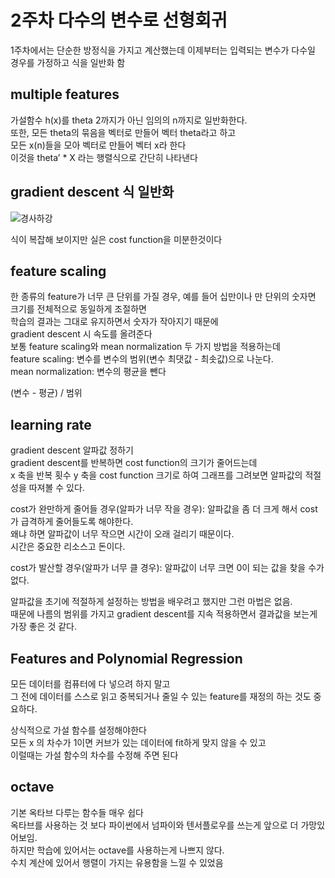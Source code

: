 # 2주차 다수의 변수로 선형회귀
1주차에서는 단순한 방정식을 가지고 계산했는데 이제부터는 입력되는 변수가 다수일 경우를 가정하고 식을 일반화 함
## multiple features
가설함수 h(x)를 theta 2까지가 아닌 임의의 n까지로 일반화한다.  
또한, 모든 theta의 묶음을 벡터로 만들어 벡터 theta라고 하고  
모든 x(n)들을 모아 벡터로 만들어 벡터 x라 한다  
이것을 theta’ * X 라는 행렬식으로 간단히 나타낸다

## gradient descent 식 일반화
![경사하강](https://d3c33hcgiwev3.cloudfront.net/imageAssetProxy.v1/MYm8uqafEeaZoQ7hPZtKqg_c974c2e2953662e9578b38c7b04591ed_Screenshot-2016-11-09-09.07.04.png?expiry=1494460800000&hmac=ma8Z5OzB_FCo_pk0XQZua8Zd00a2hILiapbF2wpUjq4)

식이 복잡해 보이지만 실은 cost function을 미분한것이다

## feature scaling
한 종류의 feature가 너무 큰 단위를 가질 경우, 예를 들어 십만이나 만 단위의 숫자면  
크기를 전체적으로 동일하게 조절하면  
학습의 결과는 그대로 유지하면서 숫자가 작아지기 때문에  
gradient descent 시 속도를 올려준다  
보통 feature scaling와 mean normalization 두 가지 방법을 적용하는데  
feature scaling: 변수를 변수의 범위(변수 최댓값 - 최솟값)으로 나눈다.  
mean normalization: 변수의 평균을 뺀다

(변수 - 평균) / 범위

## learning rate
gradient descent 알파값 정하기  
gradient descent를 반복하면 cost function의 크기가 줄어드는데  
x 축을 반복 횟수 y 축을 cost function 크기로 하여 그래프를 그려보면 알파값의 적절성을 따져볼 수 있다.  

cost가 완만하게 줄어들 경우(알파가 너무 작을 경우): 알파값을 좀 더 크게 해서 cost가 급격하게 줄어들도록 해야한다.  
왜냐 하면 알파값이 너무 작으면 시간이 오래 걸리기 때문이다.  
시간은 중요한 리소스고 돈이다.  

cost가 발산할 경우(알파가 너무 클 경우): 알파값이 너무 크면 0이 되는 값을 찾을 수가 없다.
  
알파값을 초기에 적절하게 설정하는 방법을 배우려고 했지만 그런 마법은 없음.  
때문에 나름의 범위를 가지고 gradient descent를 지속 적용하면서 결과값을 보는게 가장 좋은 것 같다.

## Features and Polynomial Regression
모든 데이터를 컴퓨터에 다 넣으려 하지 말고  
그 전에 데이터를 스스로 읽고 중복되거나 줄일 수 있는 feature를 재정의 하는 것도 중요하다.  
  
상식적으로 가설 함수를 설정해야한다  
모든 x 의 차수가 1이면 커브가 있는 데이터에 fit하게 맞지 않을 수 있고  
이럴때는 가설 함수의 차수를 수정해 주면 된다

## octave
기본 옥타브 다루는 함수들 매우 쉽다  
옥타브를 사용하는 것 보다 파이썬에서 넘파이와 텐서플로우를 쓰는게 앞으로 더 가망있어보임.  
하지만 학습에 있어서는 octave를 사용하는게 나쁘지 않다.  
수치 계산에 있어서 행렬이 가지는 유용함을 느낄 수 있었음